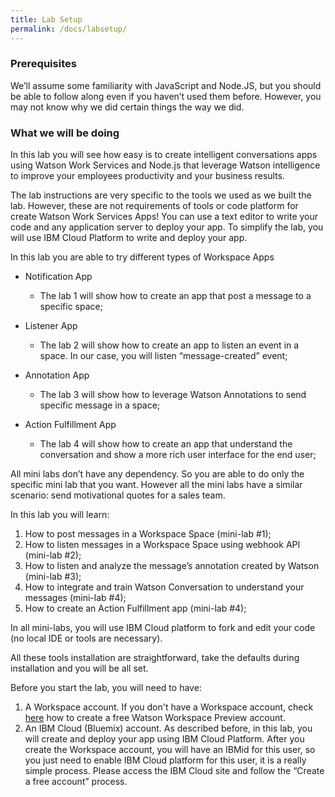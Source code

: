 ```yaml
---
title: Lab Setup
permalink: /docs/labsetup/
---
```


### Prerequisites
We’ll assume some familiarity with JavaScript and Node.JS, but you should be able to follow along even if you haven’t used them before. However, you may not know why we did certain things the way we did.

### What we will be doing
In this lab you will see how easy is to create intelligent conversations apps using Watson Work Services and Node.js that leverage Watson intelligence to improve your employees productivity and your business results.

The lab instructions are very specific to the tools we used as we built the lab. However, these are not requirements of tools or code platform for create Watson Work Services Apps! You can use a text editor to write your code and any application server to deploy your app. To simplify the lab, you will use IBM Cloud Platform to write and deploy your app.

In this lab you are able to try different types of Workspace Apps

- Notification App
    - The lab 1 will show how to create an app that post a message to a specific space;

- Listener App
    - The lab 2 will show how to create an app to listen an event in a space. In our case, you will listen “message-created” event;

- Annotation App
    - The lab 3 will show how to leverage Watson Annotations to send specific message in a space;

- Action Fulfillment App
    - The lab 4 will show how to create an app that understand the conversation and show a more rich user interface for the end user;

All mini labs don’t have any dependency. So you are able to do only the specific mini lab that you want.  However all the mini labs have a similar scenario: send motivational quotes for a sales team.

In this lab you will learn:
1.	How to post messages in a Workspace Space (mini-lab #1);
2.	How to listen messages in a Workspace Space using webhook API (mini-lab #2);
3.	How to listen and analyze the message’s annotation created by Watson (mini-lab #3);
4.	How to integrate and train Watson Conversation to understand your messages (mini-lab #4);
5.	How to create an Action Fulfillment app (mini-lab #4);

In all mini-labs, you will use IBM Cloud platform to fork and edit your code (no local IDE or tools are necessary).

All these tools installation are straightforward, take the defaults during installation and you will be all set.

Before you start the lab, you will need to have:
1.	A Workspace account. If you don't have a Workspace account, check <a href="https://ibm.invisionapp.com/share/3ZNRPOVU8GM" target="_blank">here</a> how to create a free Watson Workspace Preview account. 
2.	An IBM Cloud (Bluemix) account. As described before, in this lab, you will create and deploy your app using IBM Cloud Platform.  After you create the Workspace account, you will have an IBMid for this user, so you just need to enable IBM Cloud platform for this user, it is a really simple process. Please access the IBM Cloud site and follow the “Create a free account” process.

